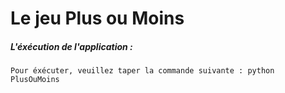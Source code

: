 # Le jeu Plus ou Moins

##### L'éxécution de l'application :  

	Pour éxécuter, veuillez taper la commande suivante : python PlusOuMoins